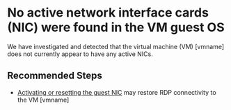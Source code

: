 <properties
    pageTitle="No Active NIC Found"
    description="No active NICs were found in Guest OS of the VM"
    infoBubbleText="No active NICs were found in Guest OS of the VM"
    service="microsoft.compute"
    resource="virtualmachines"
    authors="timbasham"
    ms.author="tibasham"
    displayOrder=""
    articleId="NoActiveNic"
    diagnosticScenario="No active NIC found"
    selfHelpType="diagnostics"
    supportTopicIds="32615525"
    resourceTags="windows"
    productPesIds="14749"
    cloudEnvironments="public, Fairfax"
	ownershipId="Compute_ComputePlatform"
/>

# No active network interface cards (NIC) were found in the VM guest OS
<!--issueDescription-->
We have investigated and detected that the virtual machine (VM) <!--$vmname-->[vmname]<!--/$vmname--> does not currently appear to have any active NICs.
<!--/issueDescription-->

## **Recommended Steps**

* [Activating or resetting the guest NIC](https://docs.microsoft.com/azure/virtual-machines/troubleshooting/troubleshoot-rdp-nic-disabled) may restore RDP connectivity to the VM <!--$vmname-->[vmname]<!--/$vmname-->
